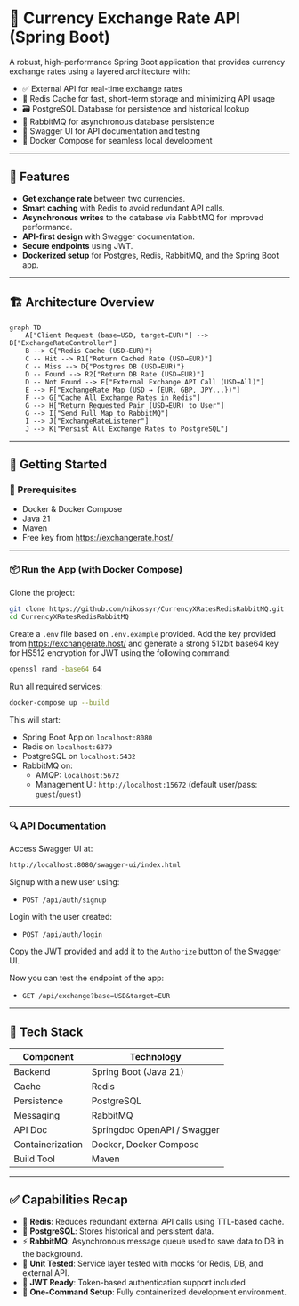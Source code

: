 # 💱 Currency Exchange Rate API (Spring Boot)

A robust, high-performance Spring Boot application that provides currency exchange rates using a layered architecture
with:

- ✅ External API for real-time exchange rates
- 🧠 Redis Cache for fast, short-term storage and minimizing API usage
- 🗃 PostgreSQL Database for persistence and historical lookup
- 📨 RabbitMQ for asynchronous database persistence
- 📘 Swagger UI for API documentation and testing
- 🐳 Docker Compose for seamless local development

---

## 🧩 Features

- **Get exchange rate** between two currencies.
- **Smart caching** with Redis to avoid redundant API calls.
- **Asynchronous writes** to the database via RabbitMQ for improved performance.
- **API-first design** with Swagger documentation.
- **Secure endpoints** using JWT.
- **Dockerized setup** for Postgres, Redis, RabbitMQ, and the Spring Boot app.

---

## 🏗 Architecture Overview

```mermaid
graph TD
    A["Client Request (base=USD, target=EUR)"] --> B["ExchangeRateController"]
    B --> C{"Redis Cache (USD→EUR)"}
    C -- Hit --> R1["Return Cached Rate (USD→EUR)"]
    C -- Miss --> D{"Postgres DB (USD→EUR)"}
    D -- Found --> R2["Return DB Rate (USD→EUR)"]
    D -- Not Found --> E["External Exchange API Call (USD→All)"]
    E --> F["ExchangeRate Map (USD → {EUR, GBP, JPY...})"]
    F --> G["Cache All Exchange Rates in Redis"]
    G --> H["Return Requested Pair (USD→EUR) to User"]
    G --> I["Send Full Map to RabbitMQ"]
    I --> J["ExchangeRateListener"]
    J --> K["Persist All Exchange Rates to PostgreSQL"]
```

---

## 🚀 Getting Started

### 🔧 Prerequisites

- Docker & Docker Compose
- Java 21
- Maven
- Free key from https://exchangerate.host/

---

### 📦 Run the App (with Docker Compose)

Clone the project:

```bash
git clone https://github.com/nikossyr/CurrencyXRatesRedisRabbitMQ.git
cd CurrencyXRatesRedisRabbitMQ
```

Create a `.env` file based on `.env.example` provided. Add the key provided from https://exchangerate.host/
and generate a strong 512bit base64 key for HS512 encryption for JWT using the following command:

```bash
openssl rand -base64 64
```

Run all required services:

```bash
docker-compose up --build
```

This will start:

- Spring Boot App on `localhost:8080`
- Redis on `localhost:6379`
- PostgreSQL on `localhost:5432`
- RabbitMQ on:
    - AMQP: `localhost:5672`
    - Management UI: `http://localhost:15672` (default user/pass: `guest`/`guest`)

---

### 🔍 API Documentation

Access Swagger UI at:

```bash
http://localhost:8080/swagger-ui/index.html
```

Signup with a new user using:

- `POST /api/auth/signup`

Login with the user created:

- `POST /api/auth/login`

Copy the JWT provided and add it to the `Authorize` button of the Swagger UI.

Now you can test the endpoint of the app:

- `GET /api/exchange?base=USD&target=EUR`

---

## 🧰 Tech Stack

| Component        | Technology                  |
|------------------|-----------------------------|
| Backend          | Spring Boot (Java 21)       |
| Cache            | Redis                       |
| Persistence      | PostgreSQL                  |
| Messaging        | RabbitMQ                    |
| API Doc          | Springdoc OpenAPI / Swagger |
| Containerization | Docker, Docker Compose      |
| Build Tool       | Maven                       |

---

## ✅ Capabilities Recap

- 🔁 **Redis**: Reduces redundant external API calls using TTL-based cache.
- 💾 **PostgreSQL**: Stores historical and persistent data.
- ⚡ **RabbitMQ**: Asynchronous message queue used to save data to DB in the background.
- 🧪 **Unit Tested**: Service layer tested with mocks for Redis, DB, and external API.
- 🔐 **JWT Ready**: Token-based authentication support included
- 🐳 **One-Command Setup**: Fully containerized development environment.
